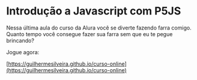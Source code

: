 # Introdução a Javascript com P5JS

Nessa última aula do curso da Alura você se diverte fazendo farra comigo.
Quanto tempo você consegue fazer sua farra sem que eu te pegue brincando? 

Jogue agora:

[https://guilhermesilveira.github.io/curso-online](https://guilhermesilveira.github.io/curso-online)
